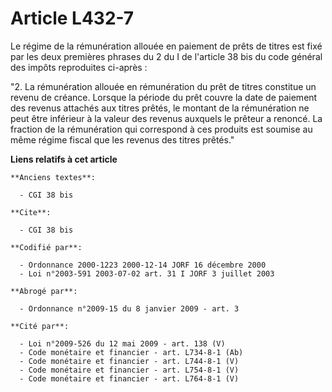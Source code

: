 # Article L432-7

Le régime de la rémunération allouée en paiement de prêts de titres est fixé par les deux premières phrases du 2 du I de
l'article 38 bis du code général des impôts reproduites ci-après :

"2. La rémunération allouée en rémunération du prêt de titres constitue un revenu de créance. Lorsque la période du prêt
couvre la date de paiement des revenus attachés aux titres prêtés, le montant de la rémunération ne peut être inférieur à la
valeur des revenus auxquels le prêteur a renoncé. La fraction de la rémunération qui correspond à ces produits est soumise au
même régime fiscal que les revenus des titres prêtés."

**Liens relatifs à cet article**

	**Anciens textes**:

	  - CGI 38 bis

	**Cite**:

	  - CGI 38 bis

	**Codifié par**:

	  - Ordonnance 2000-1223 2000-12-14 JORF 16 décembre 2000
	  - Loi n°2003-591 2003-07-02 art. 31 I JORF 3 juillet 2003

	**Abrogé par**:

	  - Ordonnance n°2009-15 du 8 janvier 2009 - art. 3

	**Cité par**:

	  - Loi n°2009-526 du 12 mai 2009 - art. 138 (V)
	  - Code monétaire et financier - art. L734-8-1 (Ab)
	  - Code monétaire et financier - art. L744-8-1 (V)
	  - Code monétaire et financier - art. L754-8-1 (V)
	  - Code monétaire et financier - art. L764-8-1 (V)
